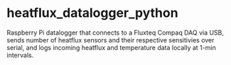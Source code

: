 # heatflux_datalogger_python

Raspberry Pi datalogger that connects to a Fluxteq Compaq DAQ via USB, sends number of heatflux sensors and their respective sensitivies over serial, and logs incoming heatflux and temperature data locally at 1-min intervals.
